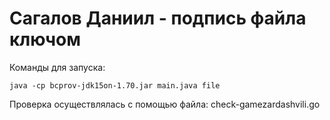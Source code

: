 # Сагалов Даниил - подпись файла ключом

Команды для запуска:
```
java -cp bcprov-jdk15on-1.70.jar main.java file
```

Проверка осуществлялась с помощью файла: check-gamezardashvili.go
